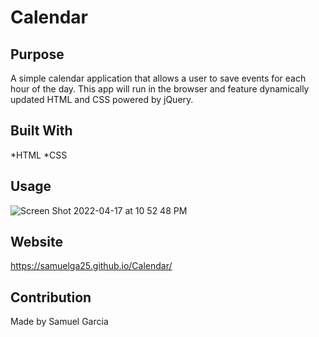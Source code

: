 # Calendar


## Purpose
A simple calendar application that allows a user to save events for each hour of the day. This app will run in the browser and feature dynamically updated HTML and CSS powered by jQuery.

## Built With 
*HTML *CSS

## Usage
![Screen Shot 2022-04-17 at 10 52 48 PM](https://user-images.githubusercontent.com/100814742/163747341-33221210-b5e8-4db6-a255-58dde2600f35.png)

## Website
https://samuelga25.github.io/Calendar/


## Contribution
Made by Samuel Garcia

